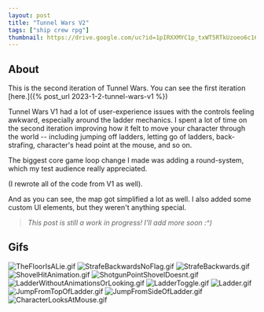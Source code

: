 ```yaml
---
layout: post
title: "Tunnel Wars V2"
tags: ["ship crew rpg"]
thumbnail: https://drive.google.com/uc?id=1pIRXXMYC1p_txWT5RTkUzoeo6c16ddYW&export=download
---
```


## About

This is the second iteration of Tunnel Wars. You can see the first iteration [here.]({% post_url 2023-1-2-tunnel-wars-v1 %})

Tunnel Wars V1 had a lot of user-experience issues with the controls feeling awkward, especially around the ladder mechanics. I spent a lot of time on the second iteration improving how it felt to move your character through the world -- including jumping off ladders, letting go of ladders, back-strafing, character's head point at the mouse, and so on.

The biggest core game loop change I made was adding a round-system, which my test audience really appreciated.

(I rewrote all of the code from V1 as well).

And as you can see, the map got simplified a lot as well. I also added some custom UI elements, but they weren't anything special.

> _This post is still a work in progress! I'll add more soon :^)_

## Gifs

![TheFloorIsALie.gif](https://drive.google.com/uc?id=1mCH8LSfsqNm-47QUCJpQ-tdP59_vti0j&export=download)
![StrafeBackwardsNoFlag.gif](https://drive.google.com/uc?id=1KpZaSCUXc12GEiEwIM8jXCTwZDIvLh-n&export=download)
![StrafeBackwards.gif](https://drive.google.com/uc?id=1VwgCc5-z1mYO0Xea6d2W1B-SeKgt6Xpc&export=download)
![ShovelHitAnimation.gif](https://drive.google.com/uc?id=1o2TdA7OfdajBss7JwiWWDxDbLGcwXrpN&export=download)
![ShotgunPointShovelDoesnt.gif](https://drive.google.com/uc?id=1zqTDuJaqzPY4RNmVTiEYK3e6cfoNIvbZ&export=download)
![LadderWithoutAnimationsOrLooking.gif](https://drive.google.com/uc?id=1CYLLf7Vs1X62QnwUYFDg9QCpEBJ-C_DI&export=download)
![LadderToggle.gif](https://drive.google.com/uc?id=1Fyx_d7qUk8rMrIh-mNFvxtRHrNhIUjUJ&export=download)
![Ladder.gif](https://drive.google.com/uc?id=1pIRXXMYC1p_txWT5RTkUzoeo6c16ddYW&export=download)
![JumpFromTopOfLadder.gif](https://drive.google.com/uc?id=1ptPsbY0bHEzKtvdaec_EDPu9TBAIJldA&export=download)
![JumpFromSideOfLadder.gif](https://drive.google.com/uc?id=1vtNYqnQYwTpQ8PgpQtEMNwf8aZuzN8qJ&export=download)
![CharacterLooksAtMouse.gif](https://drive.google.com/uc?id=1ioAoE1iT3CjJ6vE3TmUcnJSYx_rmy870&export=download)
